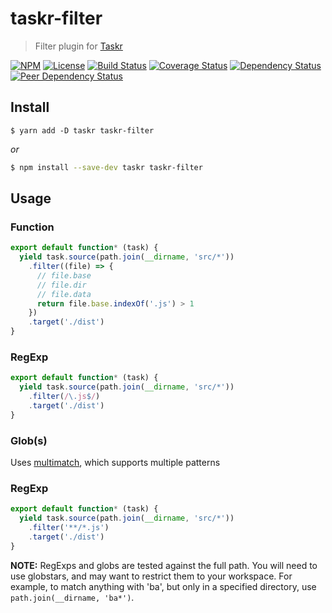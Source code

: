 # taskr-filter
> Filter plugin for [Taskr][]

[![NPM][npm-shield]][npm]
[![License][license-shield]][license]
[![Build Status][travis-ci-shield]][travis-ci]
[![Coverage Status][codecov-shield]][codecov]
[![Dependency Status][david-dm-shield]][david-dm]
[![Peer Dependency Status][david-dm-peer-shield]][david-dm-peer]

## Install

```yarn
$ yarn add -D taskr taskr-filter
```
*or*
```bash
$ npm install --save-dev taskr taskr-filter
```

## Usage

### Function
```js
export default function* (task) {
  yield task.source(path.join(__dirname, 'src/*'))
    .filter((file) => {
      // file.base
      // file.dir
      // file.data
      return file.base.indexOf('.js') > 1
    })
    .target('./dist')
}
```

### RegExp
```js
export default function* (task) {
  yield task.source(path.join(__dirname, 'src/*'))
    .filter(/\.js$/)
    .target('./dist')
}
```

### Glob(s)

Uses [multimatch][], which supports multiple patterns

### RegExp
```js
export default function* (task) {
  yield task.source(path.join(__dirname, 'src/*'))
    .filter('**/*.js')
    .target('./dist')
}
```

**NOTE:** RegExps and globs are tested against the full path. You will need to use globstars, and may want to restrict them to your workspace. For example, to match anything with 'ba', but only in a specified directory, use `path.join(__dirname, 'ba*')`.

[Taskr]: https://github.com/lukeed/taskr

[multimatch]: https://www.npmjs.com/package/multimatch

[npm]: https://npmjs.com/package/taskr-filter
[npm-shield]: https://img.shields.io/npm/v/taskr-filter.svg

[license]: ./LICENSE
[license-shield]: https://img.shields.io/npm/l/taskr-filter.svg

[travis-ci]: https://travis-ci.org/caseyWebb/taskr-filter/
[travis-ci-shield]: https://img.shields.io/travis/caseyWebb/taskr-filter/master.svg

[codecov]: https://codecov.io/gh/caseyWebb/taskr-filter
[codecov-shield]: https://img.shields.io/codecov/c/github/caseyWebb/taskr-filter.svg

[david-dm]: https://david-dm.org/caseyWebb/taskr-filter
[david-dm-shield]: https://img.shields.io/david/caseyWebb/taskr-filter.svg

[david-dm-peer]: https://david-dm.org/caseyWebb/taskr-filter#type=peer
[david-dm-peer-shield]: https://img.shields.io/david/peer/caseyWebb/taskr-filter.svg
